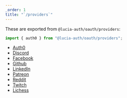```yaml
---
_order: 1
title: "`/providers`"
---
```


These are exported from `@lucia-auth/oauth/providers`:

```ts
import { auth0 } from "@lucia-auth/oauth/providers";
```

- [Auth0](/oauth/providers/auth0)
- [Discord](/oauth/providers/discord)
- [Facebook](/oauth/providers/facebook)
- [Github](/oauth/providers/github)
- [LinkedIn](/oauth/providers/linkedin)
- [Patreon](/oauth/providers/patreon)
- [Reddit](/oauth/providers/reddit)
- [Twitch](/oauth/providers/twitch)
- [Lichess](/oauth/providers/lichess)
